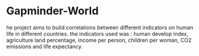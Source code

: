 # Gapminder-World
he project aims to build  correlations between different indicators on human life in different countries. the indicators used was : human develop index, agriculture land percentage, income per person, children per woman, CO2 emissions and life expectancy.
